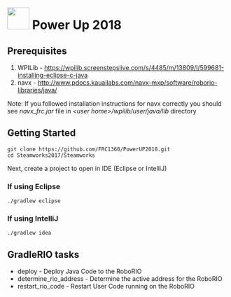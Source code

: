 # <img src="http://1360.ca/wp-content/uploads/2017/02/cropped-1360-Logo-no-text-4.png" width="50"/> Power Up 2018

## Prerequisites

1. WPILib - https://wpilib.screenstepslive.com/s/4485/m/13809/l/599681-installing-eclipse-c-java
1. navx - http://www.pdocs.kauailabs.com/navx-mxp/software/roborio-libraries/java/

Note: If you followed installation instructions for navx correctly you should see *navx_frc.jar* file in *&lt;user home&gt;/wpilib/user/java/lib* directory

## Getting Started
```
git clone https://github.com/FRC1360/PowerUP2018.git
cd Steamworks2017/Steamworks
```

Next, create a project to open in IDE (Eclipse or IntelliJ)

### If using Eclipse
```
./gradlew eclipse
```

### If using IntelliJ
```
./gradlew idea
```

## GradleRIO tasks
* deploy - Deploy Java Code to the RoboRIO
* determine_rio_address - Determine the active address for the RoboRIO
* restart_rio_code - Restart User Code running on the RoboRIO

